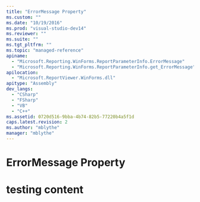 ```yaml
---
title: "ErrorMessage Property"
ms.custom: ""
ms.date: "10/19/2016"
ms.prod: "visual-studio-dev14"
ms.reviewer: ""
ms.suite: ""
ms.tgt_pltfrm: ""
ms.topic: "managed-reference"
apiname: 
  - "Microsoft.Reporting.WinForms.ReportParameterInfo.ErrorMessage"
  - "Microsoft.Reporting.WinForms.ReportParameterInfo.get_ErrorMessage"
apilocation: 
  - "Microsoft.ReportViewer.WinForms.dll"
apitype: "Assembly"
dev_langs: 
  - "CSharp"
  - "FSharp"
  - "VB"
  - "C++"
ms.assetid: 0720d516-9bba-4b74-82b5-77220b4a5f1d
caps.latest.revision: 2
ms.author: "mblythe"
manager: "mblythe"
---
```

# ErrorMessage Property
# testing content